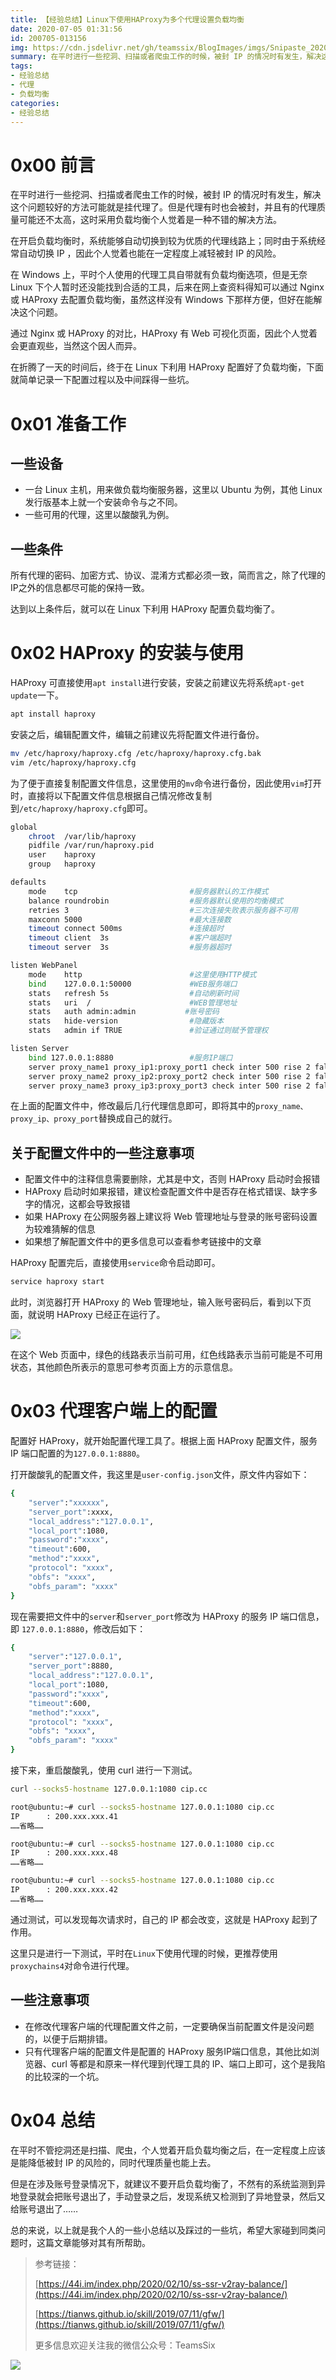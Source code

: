 ```yaml
---
title: 【经验总结】Linux下使用HAProxy为多个代理设置负载均衡
date: 2020-07-05 01:31:56
id: 200705-013156
img: https://cdn.jsdelivr.net/gh/teamssix/BlogImages/imgs/Snipaste_2020-07-05_00-19-41.png
summary: 在平时进行一些挖洞、扫描或者爬虫工作的时候，被封 IP 的情况时有发生，解决这个问题较好的方法可能就是挂代理了。但是代理有时也会被封，并且有的代理质量可能还不太高，这时采用负载均衡个人觉着是一种不错的解决方法。
tags:
- 经验总结
- 代理
- 负载均衡
categories:
- 经验总结
---
```


# 0x00 前言

在平时进行一些挖洞、扫描或者爬虫工作的时候，被封 IP 的情况时有发生，解决这个问题较好的方法可能就是挂代理了。但是代理有时也会被封，并且有的代理质量可能还不太高，这时采用负载均衡个人觉着是一种不错的解决方法。

在开启负载均衡时，系统能够自动切换到较为优质的代理线路上；同时由于系统经常自动切换 IP ，因此个人觉着也能在一定程度上减轻被封 IP 的风险。

<!--more-->

在 Windows 上，平时个人使用的代理工具自带就有负载均衡选项，但是无奈 Linux 下个人暂时还没能找到合适的工具，后来在网上查资料得知可以通过 Nginx 或 HAProxy 去配置负载均衡，虽然这样没有 Windows 下那样方便，但好在能解决这个问题。

通过 Nginx 或 HAProxy 的对比，HAProxy 有 Web 可视化页面，因此个人觉着会更直观些，当然这个因人而异。

在折腾了一天的时间后，终于在 Linux 下利用 HAProxy 配置好了负载均衡，下面就简单记录一下配置过程以及中间踩得一些坑。

# 0x01 准备工作

## 一些设备

* 一台 Linux 主机，用来做负载均衡服务器，这里以 Ubuntu 为例，其他 Linux 发行版基本上就一个安装命令与之不同。
* 一些可用的代理，这里以酸酸乳为例。

## 一些条件

所有代理的密码、加密方式、协议、混淆方式都必须一致，简而言之，除了代理的IP之外的信息都尽可能的保持一致。

达到以上条件后，就可以在 Linux 下利用 HAProxy 配置负载均衡了。

# 0x02 HAProxy 的安装与使用

HAProxy 可直接使用`apt install`进行安装，安装之前建议先将系统`apt-get update`一下。

```bash
apt install haproxy
```

安装之后，编辑配置文件，编辑之前建议先将配置文件进行备份。

```bash
mv /etc/haproxy/haproxy.cfg /etc/haproxy/haproxy.cfg.bak
vim /etc/haproxy/haproxy.cfg
```

为了便于直接复制配置文件信息，这里使用的`mv`命令进行备份，因此使用`vim`打开时，直接将以下配置文件信息根据自己情况修改复制到`/etc/haproxy/haproxy.cfg`即可。

```bash
global
    chroot  /var/lib/haproxy
    pidfile /var/run/haproxy.pid
    user    haproxy
    group   haproxy

defaults
    mode    tcp                         #服务器默认的工作模式
    balance roundrobin                  #服务器默认使用的均衡模式
    retries 3                           #三次连接失败表示服务器不可用
    maxconn 5000                        #最大连接数
    timeout connect 500ms               #连接超时
    timeout client  3s                  #客户端超时
    timeout server  3s                  #服务器超时

listen WebPanel
    mode    http                        #这里使用HTTP模式
    bind    127.0.0.1:50000             #WEB服务端口
    stats   refresh 5s                  #自动刷新时间
    stats   uri  /                      #WEB管理地址
    stats   auth admin:admin		   #账号密码
    stats   hide-version                #隐藏版本
    stats   admin if TRUE               #验证通过则赋予管理权

listen Server
    bind 127.0.0.1:8880	    			#服务IP端口	
    server proxy_name1 proxy_ip1:proxy_port1 check inter 500 rise 2 fall 4 weight 100	#酸酸乳服务器地址与端口
    server proxy_name2 proxy_ip2:proxy_port2 check inter 500 rise 2 fall 4 weight 100	#酸酸乳服务器地址与端口
    server proxy_name3 proxy_ip3:proxy_port3 check inter 500 rise 2 fall 4 weight 100	#酸酸乳服务器地址与端口
```

在上面的配置文件中，修改最后几行代理信息即可，即将其中的`proxy_name、proxy_ip、proxy_port`替换成自己的就行。

## 关于配置文件中的一些注意事项

* 配置文件中的注释信息需要删除，尤其是中文，否则 HAProxy 启动时会报错
* HAProxy 启动时如果报错，建议检查配置文件中是否存在格式错误、缺字多字的情况，这都会导致报错
* 如果 HAProxy 在公网服务器上建议将 Web 管理地址与登录的账号密码设置为较难猜解的信息
* 如果想了解配置文件中的更多信息可以查看参考链接中的文章

HAProxy 配置完后，直接使用`service`命令启动即可。

```bash
service haproxy start
```

此时，浏览器打开 HAProxy 的 Web 管理地址，输入账号密码后，看到以下页面，就说明 HAProxy 已经正在运行了。

![](https://cdn.jsdelivr.net/gh/teamssix/BlogImages/imgs/Snipaste_2020-07-05_00-19-41.png)

在这个 Web 页面中，绿色的线路表示当前可用，红色线路表示当前可能是不可用状态，其他颜色所表示的意思可参考页面上方的示意信息。

# 0x03 代理客户端上的配置

配置好 HAProxy，就开始配置代理工具了。根据上面 HAProxy 配置文件，服务 IP 端口配置的为`127.0.0.1:8880`。

打开酸酸乳的配置文件，我这里是`user-config.json`文件，原文件内容如下：

```bash
{
    "server":"xxxxxx",
    "server_port":xxxx,
    "local_address":"127.0.0.1",
    "local_port":1080,
    "password":"xxxx",
    "timeout":600,
    "method":"xxxx",
    "protocol": "xxxx",
    "obfs": "xxxx",
    "obfs_param": "xxxx"
}
```

现在需要把文件中的`server`和`server_port`修改为 HAProxy 的服务 IP 端口信息，即 `127.0.0.1:8880`，修改后如下：

```bash
{
    "server":"127.0.0.1",
    "server_port":8880,
    "local_address":"127.0.0.1",
    "local_port":1080,
    "password":"xxxx",
    "timeout":600,
    "method":"xxxx",
    "protocol": "xxxx",
    "obfs": "xxxx",
    "obfs_param": "xxxx"
}
```

接下来，重启酸酸乳，使用 curl 进行一下测试。

```bash
curl --socks5-hostname 127.0.0.1:1080 cip.cc
```

```bash
root@ubuntu:~# curl --socks5-hostname 127.0.0.1:1080 cip.cc
IP      : 200.xxx.xxx.41
……省略……

root@ubuntu:~# curl --socks5-hostname 127.0.0.1:1080 cip.cc
IP      : 200.xxx.xxx.48
……省略……

root@ubuntu:~# curl --socks5-hostname 127.0.0.1:1080 cip.cc
IP      : 200.xxx.xxx.42
……省略……
```

通过测试，可以发现每次请求时，自己的 IP 都会改变，这就是 HAProxy 起到了作用。

这里只是进行一下测试，平时在`Linux`下使用代理的时候，更推荐使用`proxychains4`对命令进行代理。

## 一些注意事项

* 在修改代理客户端的代理配置文件之前，一定要确保当前配置文件是没问题的，以便于后期排错。
* 只有代理客户端的配置文件是配置的 HAProxy 服务IP端口信息，其他比如浏览器、curl 等都是和原来一样代理到代理工具的 IP、端口上即可，这个是我陷的比较深的一个坑。

# 0x04 总结

在平时不管挖洞还是扫描、爬虫，个人觉着开启负载均衡之后，在一定程度上应该是能降低被封 IP 的风险的，同时代理质量也能上去。

但是在涉及账号登录情况下，就建议不要开启负载均衡了，不然有的系统监测到异地登录就会把账号退出了，手动登录之后，发现系统又检测到了异地登录，然后又给账号退出了……

总的来说，以上就是我个人的一些小总结以及踩过的一些坑，希望大家碰到同类问题时，这篇文章能够对其有所帮助。

> 参考链接：
>
> [https://44i.im/index.php/2020/02/10/ss-ssr-v2ray-balance/](https://44i.im/index.php/2020/02/10/ss-ssr-v2ray-balance/)
>
> [https://tianws.github.io/skill/2019/07/11/gfw/](https://tianws.github.io/skill/2019/07/11/gfw/)
>
> 更多信息欢迎关注我的微信公众号：TeamsSix

![](https://cdn.jsdelivr.net/gh/teamssix/BlogImages/imgs/TeamsSix_Subscription_Logo2.png)